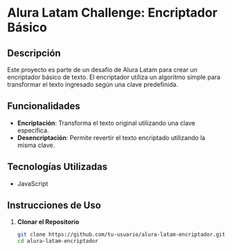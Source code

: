 # Alura Latam Challenge: Encriptador Básico

## Descripción
Este proyecto es parte de un desafío de Alura Latam para crear un encriptador básico de texto. El encriptador utiliza un algoritmo simple para transformar el texto ingresado según una clave predefinida.

## Funcionalidades
- **Encriptación**: Transforma el texto original utilizando una clave específica.
- **Desencriptación**: Permite revertir el texto encriptado utilizando la misma clave.

## Tecnologías Utilizadas
- JavaScript

## Instrucciones de Uso
1. **Clonar el Repositorio**
   ```bash
   git clone https://github.com/tu-usuario/alura-latam-encriptador.git
   cd alura-latam-encriptador
